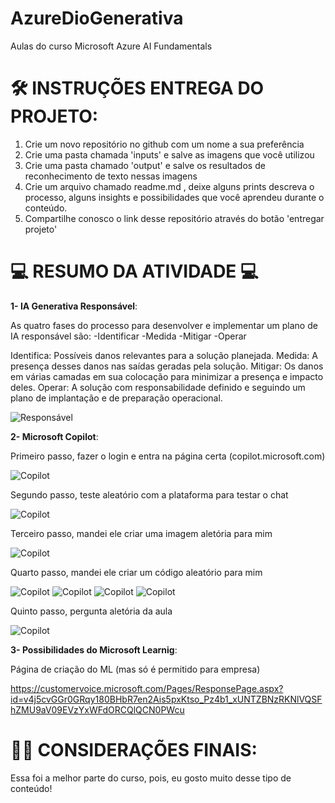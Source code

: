 # AzureDioGenerativa
Aulas do curso Microsoft Azure  AI Fundamentals

# 🛠️ INSTRUÇÕES ENTREGA DO PROJETO: 

1. Crie um novo repositório no github com um nome a sua preferência
2. Crie uma pasta chamada 'inputs' e salve as imagens que você utilizou
3. Crie uma pasta chamado 'output' e salve os resultados de reconhecimento de texto nessas imagens
4. Crie um arquivo chamado readme.md , deixe alguns prints descreva o processo, alguns insights e possibilidades que você aprendeu durante o conteúdo.
5. Compartilhe conosco o link desse repositório através do botão 'entregar projeto'



# 💻 RESUMO DA ATIVIDADE 💻 

**1- IA Generativa Responsável**: 

As quatro fases do processo para desenvolver e implementar um plano de IA responsável são:
-Identificar
-Medida
-Mitigar
-Operar

Identifica: Possíveis danos relevantes para a solução planejada.
Medida: A presença desses danos nas saídas geradas pela solução.
Mitigar: Os danos em várias camadas em sua colocação para minimizar a presença e impacto deles.
Operar: A solução com responsabilidade definido e seguindo um plano de implantação e de preparação operacional.

![Responsável](/Reponsavel1.png)




**2- Microsoft Copilot**: 

Primeiro passo, fazer o login e entra na página certa (copilot.microsoft.com)

![Copilot](/output/copilot1.png)

Segundo passo, teste aleatório com a plataforma para testar o chat

![Copilot](/output/copilot2.png)   

Terceiro passo, mandei ele criar uma imagem aletória para mim

![Copilot](/output/copilot3.png)

Quarto passo, mandei ele criar um código aleatório para mim

![Copilot](/output/copilot4.png)
![Copilot](/output/copilot5.png)
![Copilot](/output/copilot6.png)
![Copilot](/output/copilot7.png)

Quinto passo, pergunta aletória da aula

![Copilot](/output/copilot8.png)


**3- Possibilidades do Microsoft Learnig**:

Página de criação do ML (mas só é permitido para empresa)

https://customervoice.microsoft.com/Pages/ResponsePage.aspx?id=v4j5cvGGr0GRqy180BHbR7en2Ais5pxKtso_Pz4b1_xUNTZBNzRKNlVQSFhZMU9aV09EVzYxWFdORCQlQCN0PWcu


# ✍🏻 CONSIDERAÇÕES FINAIS:

Essa foi a melhor parte do curso, pois, eu gosto muito desse tipo de conteúdo!

